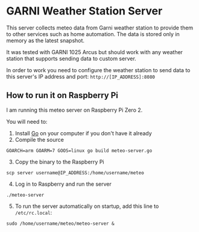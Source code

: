 # GARNI Weather Station Server

This server collects meteo data from Garni weather station to provide them to other services such as home automation. The data is stored only in memory as the latest snapshot.

It was tested with GARNI 1025 Arcus but should work with any weather station that supports sending data to custom server.

In order to work you need to configure the weather station to send data to this server's IP address and port:
```http://[IP_ADDRESS]:8080```


## How to run it on Raspberry Pi

I am running this meteo server on Raspberry Pi Zero 2.

You will need to:

1) Install [Go](https://go.dev/) on your computer if you don't have it already
2) Compile the source
```
GOARCH=arm GOARM=7 GOOS=linux go build meteo-server.go
```
3) Copy the binary to the Raspberry Pi
```
scp server username@IP_ADDRESS:/home/username/meteo
```
4) Log in to Raspberry and run the server
```
./meteo-server
```
5) To run the server automatically on startup, add this line to `/etc/rc.local`:
```
sudo /home/username/meteo/meteo-server &
```
